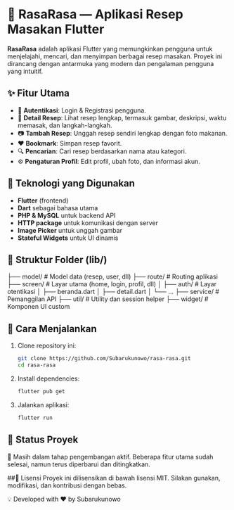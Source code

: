 # 🍲 RasaRasa — Aplikasi Resep Masakan Flutter

**RasaRasa** adalah aplikasi Flutter yang memungkinkan pengguna untuk menjelajahi, mencari, dan menyimpan berbagai resep masakan. Proyek ini dirancang dengan antarmuka yang modern dan pengalaman pengguna yang intuitif.

## ✨ Fitur Utama

- 🔐 **Autentikasi**: Login & Registrasi pengguna.
- 📄 **Detail Resep**: Lihat resep lengkap, termasuk gambar, deskripsi, waktu memasak, dan langkah-langkah.
- 📷 **Tambah Resep**: Unggah resep sendiri lengkap dengan foto makanan.
- ❤️ **Bookmark**: Simpan resep favorit.
- 🔍 **Pencarian**: Cari resep berdasarkan nama atau kategori.
- ⚙️ **Pengaturan Profil**: Edit profil, ubah foto, dan informasi akun.

## 🧰 Teknologi yang Digunakan

- **Flutter** (frontend)
- **Dart** sebagai bahasa utama
- **PHP & MySQL** untuk backend API
- **HTTP package** untuk komunikasi dengan server
- **Image Picker** untuk unggah gambar
- **Stateful Widgets** untuk UI dinamis

## 📁 Struktur Folder (lib/)
├── model/ # Model data (resep, user, dll)
├── route/ # Routing aplikasi
├── screen/ # Layar utama (home, login, profil, dll)
│ ├── auth/ # Layar otentikasi
│ ├── beranda.dart
│ ├── detail.dart
│ └── ...
├── service/ # Pemanggilan API
├── util/ # Utility dan session helper
├── widget/ # Komponen UI custom


## 🚀 Cara Menjalankan

1. Clone repository ini:
   ```bash
   git clone https://github.com/Subarukunowo/rasa-rasa.git
   cd rasa-rasa

2. Install dependencies:
   ```bash
   flutter pub get

3. Jalankan aplikasi:
    ```bash
   flutter run

 ## 📌 Status Proyek
 **🚧** Masih dalam tahap pengembangan aktif. Beberapa fitur utama sudah selesai, namun terus diperbarui dan ditingkatkan.

 ##📜 Lisensi
 Proyek ini dilisensikan di bawah lisensi MIT. Silakan gunakan, modifikasi, dan kontribusi dengan bebas.

 💡 Developed with ❤️ by Subarukunowo
